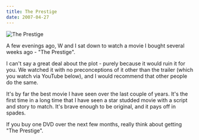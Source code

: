 ```yaml
---
title: The Prestige
date: 2007-04-27
---
```


![The Prestige](https://source.unsplash.com/-m88z7ily-w/1600x900)

A few evenings ago, W and I sat down to watch a movie I bought several weeks ago - "The Prestige".

I can't say a great deal about the plot - purely because it would ruin it for you. We watched it with no preconceptions of it other than the trailer (which you watch via YouTube below), and I would recommend that other people do the same.

It's by far the best movie I have seen over the last couple of years. It's the first time in a long time that I have seen a star studded movie with a script and story to match. It's brave enough to be original, and it pays off in spades.

If you buy one DVD over the next few months, really think about getting "The Prestige".